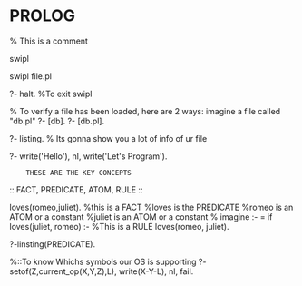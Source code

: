 # PROLOG

% This is a comment

swipl

swipl file.pl

?- halt.  %To exit swipl

% To verify a file has been loaded, here are 2 ways: imagine a file called "db.pl"
?- [db].
?- [db.pl].

?- listing.  % Its gonna show you a lot of info of ur file

?- write('Hello'), nl, write('Let\'s Program').


		THESE ARE THE KEY CONCEPTS

 ::  FACT, PREDICATE, ATOM, RULE :: 

loves(romeo,juliet). 			%this is a FACT
								%loves is the PREDICATE
								%romeo is an ATOM or a constant 
								%juliet is an ATOM or a constant
								% imagine :- =  if 
loves(juliet, romeo) :- 		%This is a RULE
	loves(romeo, juliet). 

?-linsting(PREDICATE).

%::To know Whichs symbols our OS is supporting
?- setof(Z,current_op(X,Y,Z),L), write(X-Y-L), nl, fail.
	